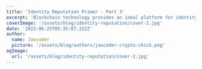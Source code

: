 ```yaml
---
title: 'Identity Reputation Primer - Part 3'
excerpt: 'Blockchain technology provides an ideal platform for identity reputation management due to its decentralization, immutability, and transparency. Decentralization enhances trust and security by removing the need for a central authority and giving users control over their own identity data.'
coverImage: '/assets/blog/identity-reputation/cover-2.jpg'
date: '2023-06-25T05:35:07.322Z'
author:
  name: Jaxcoder
  picture: '/assets/blog/authors/jaxcoder-crypto-chick.png'
ogImage:
  url: '/assets/blog/identity-reputation/cover-2.jpg'
---
```

